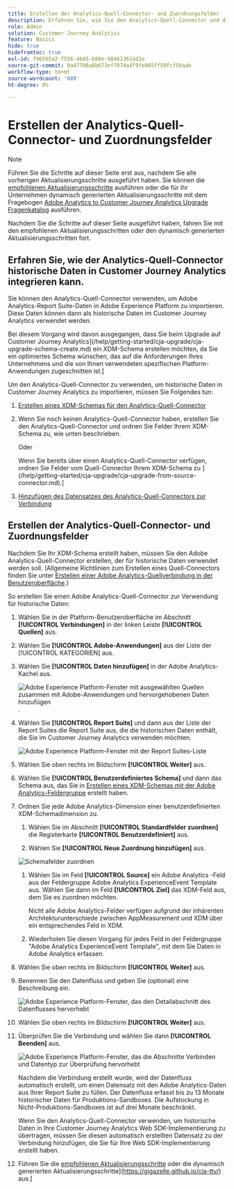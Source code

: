 ```yaml
---
title: Erstellen der Analytics-Quell-Connector- und Zuordnungsfelder
description: Erfahren Sie, wie Sie den Analytics-Quell-Connector und die Zuordnungsfelder erstellen.
role: Admin
solution: Customer Journey Analytics
feature: Basics
hide: true
hidefromtoc: true
exl-id: f96565a2-f556-4b45-b88e-984613614d2e
source-git-commit: 0a47796a8b673ef7074a4f9fe865ff59fcf50aab
workflow-type: tm+mt
source-wordcount: '689'
ht-degree: 8%

---
```


# Erstellen der Analytics-Quell-Connector- und Zuordnungsfelder

>[!NOTE]
> 
>Führen Sie die Schritte auf dieser Seite erst aus, nachdem Sie alle vorherigen Aktualisierungsschritte ausgeführt haben. Sie können die [empfohlenen Aktualisierungsschritte](/help/getting-started/cja-upgrade/cja-upgrade-recommendations.md#recommended-upgrade-steps-for-most-organizations) ausführen oder die für Ihr Unternehmen dynamisch generierten Aktualisierungsschritte mit dem Fragebogen [Adobe Analytics to Customer Journey Analytics Upgrade Fragenkatalog](https://gigazelle.github.io/cja-ttv/) ausführen.
>
>Nachdem Sie die Schritte auf dieser Seite ausgeführt haben, fahren Sie mit den empfohlenen Aktualisierungsschritten oder den dynamisch generierten Aktualisierungsschritten fort.

## Erfahren Sie, wie der Analytics-Quell-Connector historische Daten in Customer Journey Analytics integrieren kann.

Sie können den Analytics-Quell-Connector verwenden, um Adobe Analytics-Report Suite-Daten in Adobe Experience Platform zu importieren. Diese Daten können dann als historische Daten im Customer Journey Analytics verwendet werden.

Bei diesem Vorgang wird davon ausgegangen, dass Sie beim Upgrade auf Customer Journey Analytics](/help/getting-started/cja-upgrade/cja-upgrade-schema-create.md) ein XDM-Schema erstellen möchten, da Sie ein optimiertes Schema wünschen, das auf die Anforderungen Ihres Unternehmens und die von Ihnen verwendeten spezifischen Platform-Anwendungen zugeschnitten ist.[

Um den Analytics-Quell-Connector zu verwenden, um historische Daten in Customer Journey Analytics zu importieren, müssen Sie Folgendes tun:

1. [Erstellen eines XDM-Schemas für den Analytics-Quell-Connector](/help/getting-started/cja-upgrade/cja-upgrade-source-connector-schema.md)

1. Wenn Sie noch keinen Analytics-Quell-Connector haben, erstellen Sie den Analytics-Quell-Connector und ordnen Sie Felder Ihrem XDM-Schema zu, wie unten beschrieben.

   Oder

   Wenn Sie bereits über einen Analytics-Quell-Connector verfügen, ordnen Sie Felder vom Quell-Connector Ihrem XDM-Schema zu ](/help/getting-started/cja-upgrade/cja-upgrade-from-source-connector.md).[

1. [Hinzufügen des Datensatzes des Analytics-Quell-Connectors zur Verbindung](/help/getting-started/cja-upgrade/cja-upgrade-source-connector-dataset.md)

## Erstellen der Analytics-Quell-Connector- und Zuordnungsfelder

Nachdem Sie Ihr XDM-Schema erstellt haben, müssen Sie den Adobe Analytics-Quell-Connector erstellen, der für historische Daten verwendet werden soll. (Allgemeine Richtlinien zum Erstellen eines Quell-Connectors finden Sie unter [Erstellen einer Adobe Analytics-Quellverbindung in der Benutzeroberfläche](https://experienceleague.adobe.com/docs/experience-platform/sources/ui-tutorials/create/adobe-applications/analytics.html?lang=de).)

So erstellen Sie einen Adobe Analytics-Quell-Connector zur Verwendung für historische Daten:

1. Wählen Sie in der Platform-Benutzeroberfläche im Abschnitt **[!UICONTROL Verbindungen]** in der linken Leiste **[!UICONTROL Quellen]** aus.

1. Wählen Sie **[!UICONTROL Adobe-Anwendungen]** aus der Liste der [!UICONTROL KATEGORIEN] aus.

1. Wählen Sie **[!UICONTROL Daten hinzufügen]** in der Adobe Analytics-Kachel aus.

   ![Adobe Experience Platform-Fenster mit ausgewählten Quellen zusammen mit Adobe-Anwendungen und hervorgehobenen Daten hinzufügen](./assets/sources-overview.png).

1. Wählen Sie **[!UICONTROL Report Suite]** und dann aus der Liste der Report Suites die Report Suite aus, die die historischen Daten enthält, die Sie im Customer Journey Analytics verwenden möchten.

   ![Adobe Experience Platform-Fenster mit der Report Suites-Liste](./assets/report-suites.png)

1. Wählen Sie oben rechts im Bildschirm **[!UICONTROL Weiter]** aus.

1. Wählen Sie **[!UICONTROL Benutzerdefiniertes Schema]** und dann das Schema aus, das Sie in [Erstellen eines XDM-Schemas mit der Adobe Analytics-Feldergruppe](/help/getting-started/cja-upgrade/cja-upgrade-source-connector-schema.md) erstellt haben. <!-- Deleted this, because I changed this from choosing the default schemawe're pointing them now at the schema they just created: "Adobe Experience Platform  automatically creates the schema and the corresponding dataset to map all standard fields from the selected Adobe Analytics report suite." -->

   <!-- add screenshot -->

1. Ordnen Sie jede Adobe Analytics-Dimension einer benutzerdefinierten XDM-Schemadimension zu.

   1. Wählen Sie im Abschnitt **[!UICONTROL Standardfelder zuordnen]** die Registerkarte **[!UICONTROL Benutzerdefiniert]** aus.

   1. Wählen Sie **[!UICONTROL Neue Zuordnung hinzufügen]** aus.

   ![Schemafelder zuordnen](assets/schema-mapping.png)

   1. Wählen Sie im Feld **[!UICONTROL Source]** ein Adobe Analytics -Feld aus der Feldergruppe Adobe Analytics ExperienceEvent Template aus. Wählen Sie dann im Feld **[!UICONTROL Ziel]** das XDM-Feld aus, dem Sie es zuordnen möchten.

      Nicht alle Adobe Analytics-Felder verfügen aufgrund der inhärenten Architekturunterschiede zwischen AppMeasurement und XDM über ein entsprechendes Feld in XDM.

   1. Wiederholen Sie diesen Vorgang für jedes Feld in der Feldergruppe &quot;Adobe Analytics ExperienceEvent Template&quot;, mit dem Sie Daten in Adobe Analytics erfassen.

1. Wählen Sie oben rechts im Bildschirm **[!UICONTROL Weiter]** aus.

1. Benennen Sie den Datenfluss und geben Sie (optional) eine Beschreibung ein.

   ![Adobe Experience Platform-Fenster, das den Detailabschnitt des Datenflusses hervorhebt](./assets/dataflow-detail.png)

1. Wählen Sie oben rechts im Bildschirm **[!UICONTROL Weiter]** aus.

1. Überprüfen Sie die Verbindung und wählen Sie dann **[!UICONTROL Beenden]** aus.

   ![Adobe Experience Platform-Fenster, das die Abschnitte Verbinden und Datentyp zur Überprüfung hervorhebt](./assets/review.png)

   Nachdem die Verbindung erstellt wurde, wird der Datenfluss automatisch erstellt, um einen Datensatz mit den Adobe Analytics-Daten aus Ihrer Report Suite zu füllen. Der Datenfluss erfasst bis zu 13 Monate historischer Daten für Produktions-Sandboxes. Die Aufstockung in Nicht-Produktions-Sandboxes ist auf drei Monate beschränkt.

   Wenn Sie den Analytics-Quell-Connector verwenden, um historische Daten in Ihre Customer Journey Analytics Web SDK-Implementierung zu übertragen, müssen Sie diesen automatisch erstellten Datensatz zu der Verbindung hinzufügen, die Sie für Ihre Web SDK-Implementierung erstellt haben.

1. Führen Sie die [empfohlenen Aktualisierungsschritte](/help/getting-started/cja-upgrade/cja-upgrade-recommendations.md#recommended-upgrade-steps-for-most-organizations) oder die dynamisch generierten Aktualisierungsschritte](https://gigazelle.github.io/cja-ttv/) aus.[
